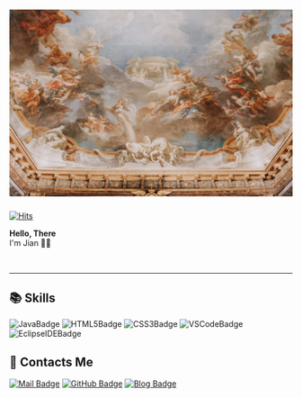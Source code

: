 # ![HEAD IMAGE](/IMAGE/PalaceOfVersailles.jpg "베르사유궁전")

<!-- VISITOR COUNTER -->
[![Hits](https://hits.sh/github.com/NOSTALJIAN/hits.svg?view=today-total&style=flat-square&color=a0a0a0&labelColor=f68888)](https://hits.sh/github.com/NOSTALJIAN/hits/)

**Hello, There** <br>
I'm Jian 👋🏻

<br>

---

<!-- BADGE START -->

## 📚 Skills

![JavaBadge](https://img.shields.io/badge/JAVA-007396?style=flat&logo=Java&logoColor=white)
![HTML5Badge](https://img.shields.io/badge/HTML5-E34F26?style=flat-square&logo=HTML5&logoColor=white)
![CSS3Badge](https://img.shields.io/badge/CSS3-1572B6?style=flat-square&logo=CSS3&logoColor=white)
![VSCodeBadge](https://img.shields.io/badge/VSCode-007ACC?style=flat-square&logo=VisualStudioCode&logoColor=white)
![EclipseIDEBadge](https://img.shields.io/badge/EclipseIDE-2C2255?style=flat-square&logo=EclipseIDE&logoColor=white)
<!-- ![PythonBadge]() -->
<!-- ![JavaScriptBadge]() -->
<!-- ![MySQLBadge]() -->
<!-- ![C++Badge]() -->

## 📱 Contacts Me <br>

[![Mail Badge](https://img.shields.io/badge/NOSTALL.JIAN@GMAIL.COM-EA4335?style=flat-square&logo=Gmail&logoColor=white)](mailto:nostall.jian@gmail.com)
[![GitHub Badge](https://img.shields.io/badge/GITHUB-181717?style=flat-square&logo=GitHub&logoColor=white)](https://github.com/NOSTALJIAN)
[![Blog Badge](https://img.shields.io/badge/JIAN's&nbsp;BLOG-81C5BD?style=flat-square&logo=GitHubSponsors&logoColor=white)](https://nostal-jian.tistory.com)

<!-- END -->